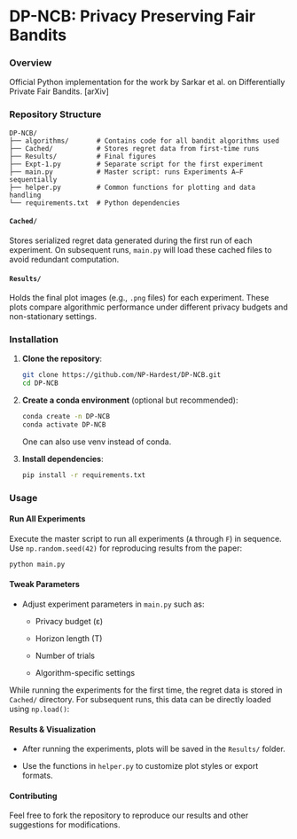 
# **DP-NCB: Privacy Preserving Fair Bandits**

### Overview

Official Python implementation for the work by Sarkar et al. on Differentially Private Fair Bandits. [arXiv]
    

### Repository Structure

```
DP-NCB/
├── algorithms/       # Contains code for all bandit algorithms used
├── Cached/           # Stores regret data from first-time runs
├── Results/          # Final figures
├── Expt-1.py         # Separate script for the first experiment
├── main.py           # Master script: runs Experiments A–F sequentially
├── helper.py         # Common functions for plotting and data handling
└── requirements.txt  # Python dependencies

```


    

#### `Cached/`

Stores serialized regret data generated during the first run of each experiment. On subsequent runs, `main.py` will load these cached files to avoid redundant computation.

#### `Results/`

Holds the final plot images (e.g., `.png` files) for each experiment. These plots compare algorithmic performance under different privacy budgets and non-stationary settings.

### Installation

1.  **Clone the repository**:
    
    ```bash
    git clone https://github.com/NP-Hardest/DP-NCB.git
    cd DP-NCB
    
    ```
    
2.  **Create a conda environment** (optional but recommended):
    
    ```bash
    conda create -n DP-NCB 
    conda activate DP-NCB
    
    ```
    One can also use venv instead of conda.
3.  **Install dependencies**:
    
    ```bash
    pip install -r requirements.txt
    
    ```
    

### Usage

#### Run All Experiments

Execute the master script to run all experiments (`A` through `F`) in sequence. Use `np.random.seed(42)` for reproducing results from the paper:

```bash
python main.py

```

#### Tweak Parameters

-   Adjust experiment parameters in  `main.py` such as:
    
    -   Privacy budget (ε)
        
    -   Horizon length (T)
        
    -   Number of trials
        
    -   Algorithm-specific settings
        

While running the experiments for the first time, the regret data is stored in `Cached/` directory. For subsequent runs, this data can be directly loaded using `np.load()`:


#### Results & Visualization

-   After running the experiments, plots will be saved in the `Results/` folder.
    
-   Use the functions in `helper.py` to customize plot styles or export formats.
    



#### Contributing

Feel free to fork the repository to reproduce our results and other suggestions for modifications.
    
